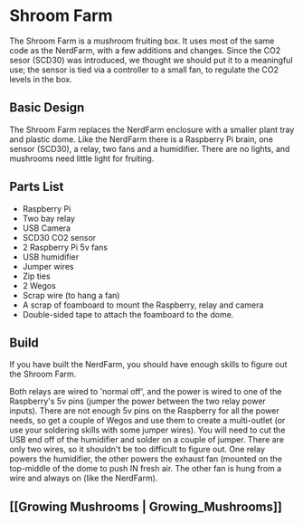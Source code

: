 # Shroom Farm
The Shroom Farm is a mushroom fruiting box.  It uses most of the same code as the NerdFarm,  with a few additions and changes.  Since the CO2 sesor (SCD30) was introduced, we thought we should put it to a meaningful use; the sensor is tied via a controller to a small fan, to regulate the CO2 levels in the box.

## Basic Design
The Shroom Farm replaces the NerdFarm enclosure with a smaller plant tray and plastic dome.  Like the NerdFarm there is a Raspberry Pi brain, one sensor (SCD30), a relay, two fans and a humidifier.  There are no lights, and mushrooms need little light for fruiting.

## Parts List
* Raspberry Pi
* Two bay relay
* USB Camera
* SCD30 CO2 sensor
* 2 Raspberry Pi 5v fans
* USB humidifier
* Jumper wires
* Zip ties
* 2 Wegos
* Scrap wire (to hang a fan)
* A scrap of foamboard to mount the Raspberry, relay and camera
* Double-sided tape to attach the foamboard to the dome.

## Build
If you have built the NerdFarm, you should have enough skills to figure out the Shroom Farm. 

Both relays are wired to 'normal off', and the power is wired to one of the Raspberry's 5v pins (jumper the power between the two relay power inputs).
There are not enough 5v pins on the Raspberry for all the power needs, so get a couple of Wegos and use them to create a multi-outlet (or use your soldering skills with some jumper wires).
You will need to cut the USB end off of the humidifier and solder on a couple of jumper.  There are only two wires, so it shouldn't be too difficult to figure out.
One relay powers the humidifier, the other powers the exhaust fan (mounted on the top-middle of the dome to push IN fresh air.
The other fan is hung from a wire and always on (like the NerdFarm).

## [[Growing Mushrooms | Growing_Mushrooms]]